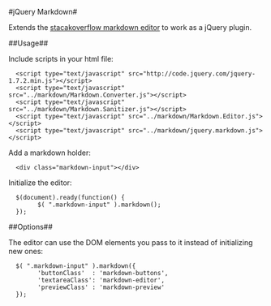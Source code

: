 #jQuery Markdown#

Extends the [stacakoverflow markdown editor][1] to work as a jQuery plugin.

##Usage##

Include scripts in your html file:

      <script type="text/javascript" src="http://code.jquery.com/jquery-1.7.2.min.js"></script>
      <script type="text/javascript" src="../markdown/Markdown.Converter.js"></script>
      <script type="text/javascript" src="../markdown/Markdown.Sanitizer.js"></script>
      <script type="text/javascript" src="../markdown/Markdown.Editor.js"></script>
      <script type="text/javascript" src="../markdown/jquery.markdown.js"></script>

Add a markdown holder:

      <div class="markdown-input"></div>

Initialize the editor:

      $(document).ready(function() {
            $( ".markdown-input" ).markdown();
      });

##Options##

The editor can use the DOM elements you pass to it instead of initializing new ones:

      $( ".markdown-input" ).markdown({
            'buttonClass'  : 'markdown-buttons',
            'textareaClass': 'markdown-editor',
            'previewClass' : 'markdown-preview'
      });




  [1]: http://code.google.com/p/pagedown/